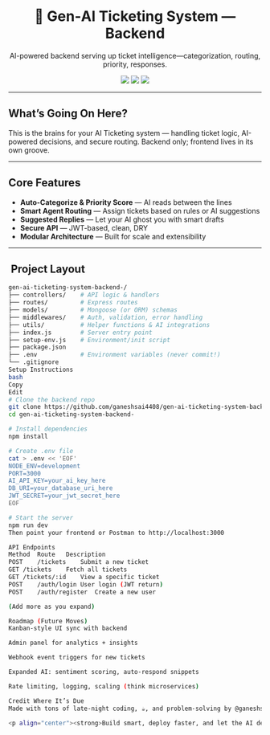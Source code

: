 <h1 align="center">🤖 Gen‑AI Ticketing System — Backend</h1>
<p align="center">AI-powered backend serving up ticket intelligence—categorization, routing, priority, responses.</p>

<p align="center">
  <img src="https://img.shields.io/badge/Status-Alpha-orange" />
  <img src="https://img.shields.io/github/license/ganeshsai4408/gen‑ai‑ticketing‑system‑backend‑?style=flat-square" />
  <img src="https://img.shields.io/github/issues/ganeshsai4408/gen‑ai‑ticketing‑system‑backend‑" />
</p>

---

##  What’s Going On Here?

This is the brains for your AI Ticketing system — handling ticket logic, AI-powered decisions, and secure routing. Backend only; frontend lives in its own groove.

---

##  Core Features

-  **Auto-Categorize & Priority Score** — AI reads between the lines  
-  **Smart Agent Routing** — Assign tickets based on rules or AI suggestions  
-  **Suggested Replies** — Let your AI ghost you with smart drafts  
-  **Secure API** — JWT-based, clean, DRY  
-  **Modular Architecture** — Built for scale and extensibility

---

## ​ Project Layout

```bash
gen-ai-ticketing-system-backend-/
├── controllers/    # API logic & handlers
├── routes/         # Express routes
├── models/         # Mongoose (or ORM) schemas
├── middlewares/    # Auth, validation, error handling
├── utils/          # Helper functions & AI integrations
├── index.js        # Server entry point
├── setup-env.js    # Environment/init script
├── package.json
├── .env            # Environment variables (never commit!)
└── .gitignore
Setup Instructions
bash
Copy
Edit
# Clone the backend repo
git clone https://github.com/ganeshsai4408/gen‑ai‑ticketing‑system‑backend‑.git
cd gen‑ai‑ticketing‑system‑backend‑

# Install dependencies
npm install

# Create .env file
cat > .env << 'EOF'
NODE_ENV=development
PORT=3000
AI_API_KEY=your_ai_key_here
DB_URI=your_database_uri_here
JWT_SECRET=your_jwt_secret_here
EOF

# Start the server
npm run dev
Then point your frontend or Postman to http://localhost:3000

API Endpoints
Method	Route	Description
POST	/tickets	Submit a new ticket
GET	/tickets	Fetch all tickets
GET	/tickets/:id	View a specific ticket
POST	/auth/login	User login (JWT return)
POST	/auth/register	Create a new user

(Add more as you expand)

Roadmap (Future Moves)
Kanban-style UI sync with backend

Admin panel for analytics + insights

Webhook event triggers for new tickets

Expanded AI: sentiment scoring, auto-respond snippets

Rate limiting, logging, scaling (think microservices)

Credit Where It’s Due
Made with tons of late-night coding, ☕, and problem-solving by @ganeshsai4408

<p align="center"><strong>Build smart, deploy faster, and let the AI deal with the drama. 🚀</strong></p> ```
